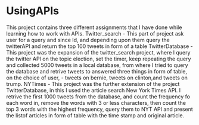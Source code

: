 # UsingAPIs
This project contains three different assignments that I have done while learning how to work with APIs. Twitter_search - This part of project ask user for a query and since Id, and depending upon them query the twitterAPI and return the top 100 tweets in form of a table TwitterDatabase - This project was the expansion of the twitter_search project, where I query the twitter API on the topic election, set the timer, keep repeating the query and collected 5000 tweets in a local database, from where I tried to query the database and retrive tweets to answered three things in form of table, on the choice of user, - tweets on bernie, tweets on clinton,and tweets on trump. NYTimes - This project was the further extension of the project TwitterDatabase, in this I used the article search New York Times API. I retrive the first 1000 tweets from the database, and count the frequency fo each word in, remove the words with 3 or less characters, then count the top 3 words with the highest frequency, query them to NYT API and present the listof articles in form of table with the time stamp and original article.

